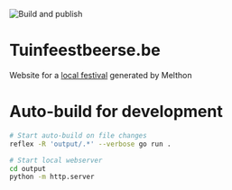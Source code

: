 ![Build and publish](https://github.com/JenswBE/melthon-tuinfeestbeerse/workflows/Build%20and%20publish/badge.svg)

# Tuinfeestbeerse.be

Website for a [local festival](https://tuinfeestbeerse.be/) generated by Melthon

# Auto-build for development

```bash
# Start auto-build on file changes
reflex -R 'output/.*' --verbose go run .
```

```bash
# Start local webserver
cd output
python -m http.server
```
